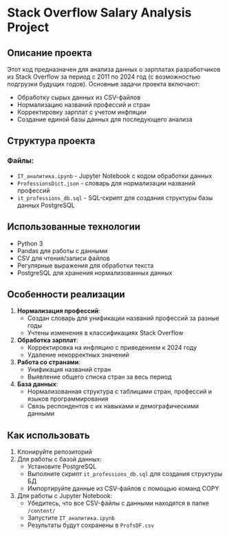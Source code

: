 # Stack Overflow Salary Analysis Project

## Описание проекта
Этот код предназначен для анализа данных о зарплатах разработчиков из Stack Overflow за период с 2011 по 2024 год (с возможностью подгрузки будущих годов). Основные задачи проекта включают:

- Обработку сырых данных из CSV-файлов
- Нормализацию названий профессий и стран
- Корректировку зарплат с учетом инфляции
- Создание единой базы данных для последующего анализа

## Структура проекта

### Файлы:
- `IT_аналитика.ipynb` - Jupyter Notebook с кодом обработки данных
- `ProfessionsDict.json` - словарь для нормализации названий профессий
- `it_professions_db.sql` - SQL-скрипт для создания структуры базы данных PostgreSQL

## Использованные технологии
- Python 3
- Pandas для работы с данными
- CSV для чтения/записи файлов
- Регулярные выражения для обработки текста
- PostgreSQL для хранения нормализованных данных

## Особенности реализации
1. **Нормализация профессий**:
   - Создан словарь для унификации названий профессий за разные годы
   - Учтены изменения в классификациях Stack Overflow
2. **Обработка зарплат**:
   - Корректировка на инфляцию с приведением к 2024 году
   - Удаление некорректных значений
3. **Работа со странами**:
   - Унификация названий стран
   - Выявление общего списка стран за весь период
4. **База данных**:
   - Нормализованная структура с таблицами стран, профессий и языков программирования
   - Связь респондентов с их навыками и демографическими данными

## Как использовать
1. Клонируйте репозиторий
2. Для работы с базой данных:
   - Установите PostgreSQL
   - Выполните скрипт `it_professions_db.sql` для создания структуры БД
   - Импортируйте данные из CSV-файлов с помощью команд COPY
3. Для работы с Jupyter Notebook:
   - Убедитесь, что все CSV-файлы с данными находятся в папке `/content/`
   - Запустите `IT_аналитика.ipynb`
   - Результаты будут сохранены в `ProfsDF.csv`
